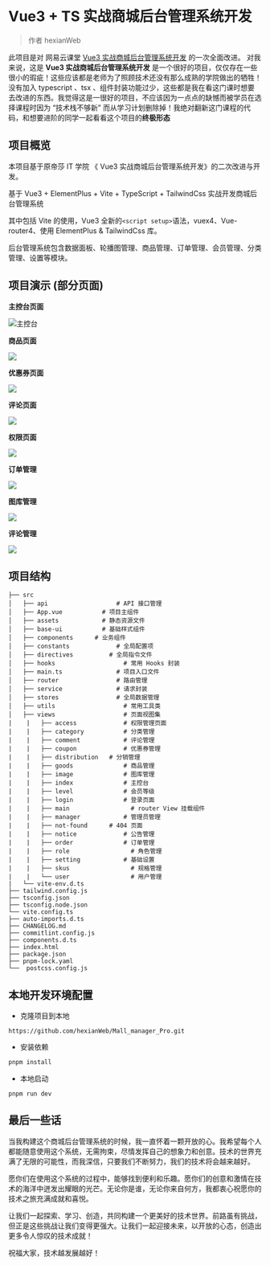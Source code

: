# Vue3 + TS 实战商城后台管理系统开发

> 作者 hexianWeb

此项目是对 网易云课堂 [Vue3 实战商城后台管理系统开发](https:/study.163.com/course/introduction/1212775807.htm?inLoc=lmxq_sjlm_400000001334002_480000004203012&share=1&shareId=1390841715) 的一次全面改进。
对我来说，这是 **Vue3 实战商城后台管理系统开发** 是一个很好的项目，仅仅存在一些很小的瑕疵！这些应该都是老师为了照顾技术还没有那么成熟的学院做出的牺牲！
没有加入 typescript 、tsx 、组件封装功能过少，这些都是我在看这门课时想要去改进的东西。我觉得这是一很好的项目，不应该因为一点点的缺憾而被学员在选择课程时因为 “技术栈不够新” 而从学习计划删除掉！我绝对翻新这门课程的代码，和想要进阶的同学一起看看这个项目的**终极形态**

## 项目概览

本项目基于原帝莎 IT 学院 《 Vue3 实战商城后台管理系统开发》的二次改进与开发。

基于 Vue3 + ElementPlus + Vite + TypeScript + TailwindCss 实战开发商城后台管理系统

其中包括 Vite 的使用，Vue3 全新的`<script setup>`语法，vuex4、Vue-router4、使用 ElementPlus & TailwindCss 库。

后台管理系统包含数据面板、轮播图管理、商品管理、订单管理、会员管理、分类管理、设置等模块。

## 项目演示 (部分页面)

**主控台页面**

![主控台](./readme/首页.png)

**商品页面**

![](./readme/商品页.png)

**优惠券页面**

![](./readme/优惠券.png)

**评论页面**

![](./readme/评论.png)

**权限页面**

![](./readme/权限控制.png)

**订单管理**

![](./readme/订单管理.png)

**图库管理**

![](./readme/图库模块.png)

**评论管理**

![](./readme/评论.png)

## 项目结构

```
├── src
│   ├── api				      # API 接口管理
│   ├── App.vue		      # 项目主组件
│   ├── assets		      # 静态资源文件
│   ├── base-ui		      # 基础样式组件
│   ├── components	    # 业务组件
│   ├── constants			  # 全局配置项
│   ├── directives			# 全局指令文件
│   ├── hooks				    # 常用 Hooks 封装
│   ├── main.ts				  # 项目入口文件
│   ├── router				  # 路由管理
│   ├── service				  # 请求封装
│   ├── stores				  # 全局数据管理
│   ├── utils				    # 常用工具类
│   ├── views				    # 页面视图集
|    |   ├── access				# 权限管理页面
|    |   ├── category			# 分类管理
|    |   ├── comment			# 评论管理
|    |   ├── coupon				# 优惠券管理
|    |   ├── distribution	# 分销管理
|    |   ├── goods 				# 商品管理
|    |   ├── image				# 图库管理
|    |   ├── index				# 主控台
|    |   ├── level				# 会员等级
|    |   ├── login				# 登录页面
|    |   ├── main				  # router View 挂载组件
|    |   ├── manager			# 管理员管理
|    |   ├── not-found		# 404 页面
|    |   ├── notice				# 公告管理
|    |   ├── order				# 订单管理
|    |   ├── role				  # 角色管理
|    |   ├── setting			# 基础设置
|    |   ├── skus				  # 规格管理
|    |   └── user				  # 用户管理
|   └── vite-env.d.ts
├── tailwind.config.js
├── tsconfig.json
├── tsconfig.node.json
└── vite.config.ts
├── auto-imports.d.ts
├── CHANGELOG.md
├── commitlint.config.js
├── components.d.ts
├── index.html
├── package.json
├── pnpm-lock.yaml
└──  postcss.config.js
```

## 本地开发环境配置

- 克隆项目到本地

```apl
https://github.com/hexianWeb/Mall_manager_Pro.git
```

- 安装依赖

```bash
pnpm install
```

- 本地启动

```basic
pnpm run dev
```



## 最后一些话

当我构建这个商城后台管理系统的时候，我一直怀着一颗开放的心。我希望每个人都能随意使用这个系统，无需拘束，尽情发挥自己的想象力和创意。技术的世界充满了无限的可能性，而我深信，只要我们不断努力，我们的技术将会越来越好。

愿你们在使用这个系统的过程中，能够找到便利和乐趣。愿你们的创意和激情在技术的海洋中迸发出耀眼的光芒。无论你是谁，无论你来自何方，我都衷心祝愿你的技术之旅充满成就和喜悦。

让我们一起探索、学习、创造，共同构建一个更美好的技术世界。前路虽有挑战，但正是这些挑战让我们变得更强大。让我们一起迎接未来，以开放的心态，创造出更多令人惊叹的技术成就！

祝福大家，技术越发展越好！
